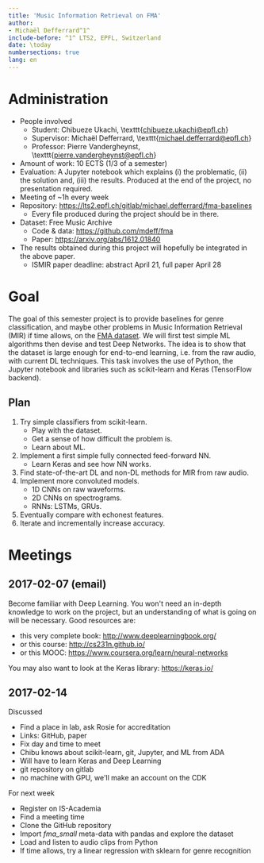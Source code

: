 ```yaml
---
title: 'Music Information Retrieval on FMA'
author:
- Michaël Defferrard^1^
include-before: ^1^ LTS2, EPFL, Switzerland
date: \today
numbersections: true
lang: en
---
```


# Administration

* People involved
	* Student: Chibueze Ukachi, \texttt{chibueze.ukachi@epfl.ch}
	* Supervisor: Michaël Defferrard, \texttt{michael.defferrard@epfl.ch}
	* Professor: Pierre Vandergheynst, \texttt{pierre.vandergheynst@epfl.ch}
* Amount of work: 10 ECTS (1/3 of a semester)
* Evaluation: A Jupyter notebook which explains (i) the problematic, (ii) the
  solution and, (iii) the results. Produced at the end of the project, no
  presentation required.
* Meeting of ~1h every week
* Repository: <https://lts2.epfl.ch/gitlab/michael.defferrard/fma-baselines>
	* Every file produced during the project should be in there.
* Dataset: Free Music Archive
	* Code & data: <https://github.com/mdeff/fma>
	* Paper: <https://arxiv.org/abs/1612.01840>
* The results obtained during this project will hopefully be integrated in the above paper.
	* ISMIR paper deadline: abstract April 21, full paper April 28

# Goal

The goal of this semester project is to provide baselines for genre
classification, and maybe other problems in Music Information Retrieval (MIR)
if time allows, on the [FMA dataset](https://github.com/mdeff/fma). We will
first test simple ML algorithms then devise and test Deep Networks. The idea is
to show that the dataset is large enough for end-to-end learning, i.e. from the
raw audio, with current DL techniques. This task involves the use of Python,
the Jupyter notebook and libraries such as scikit-learn and Keras (TensorFlow
backend).

## Plan

1. Try simple classifiers from scikit-learn.
	* Play with the dataset.
	* Get a sense of how difficult the problem is.
	* Learn about ML.
1. Implement a first simple fully connected feed-forward NN.
	* Learn Keras and see how NN works.
1. Find state-of-the-art DL and non-DL methods for MIR from raw audio.
1. Implement more convoluted models.
	* 1D CNNs on raw waveforms.
	* 2D CNNs on spectrograms.
	* RNNs: LSTMs, GRUs.
1. Eventually compare with echonest features.
1. Iterate and incrementally increase accuracy.

# Meetings

## 2017-02-07 (email)

Become familiar with Deep Learning. You won't need an in-depth knowledge to
work on the project, but an understanding of what is going on will be
necessary. Good resources are:

* this very complete book: <http://www.deeplearningbook.org/>
* or this course: <http://cs231n.github.io/>
* or this MOOC: <https://www.coursera.org/learn/neural-networks>

You may also want to look at the Keras library: <https://keras.io/>

## 2017-02-14

Discussed

* Find a place in lab, ask Rosie for accreditation
* Links: GitHub, paper
* Fix day and time to meet
* Chibu knows about scikit-learn, git, Jupyter, and ML from ADA
* Will have to learn Keras and Deep Learning
* git repository on gitlab
* no machine with GPU, we'll make an account on the CDK

For next week

* Register on IS-Academia
* Find a meeting time
* Clone the GitHub repository
* Import *fma_small* meta-data with pandas and explore the dataset
* Load and listen to audio clips from Python
* If time allows, try a linear regression with sklearn for genre recognition
